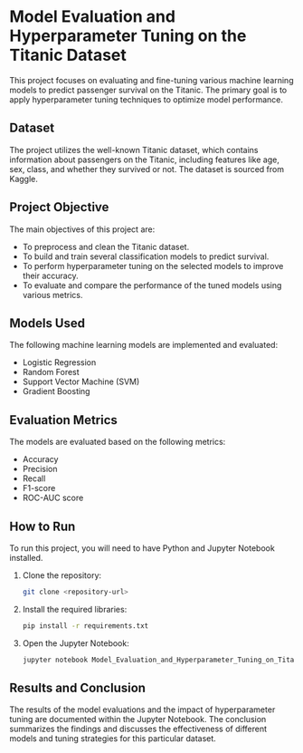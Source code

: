# Model Evaluation and Hyperparameter Tuning on the Titanic Dataset

This project focuses on evaluating and fine-tuning various machine learning models to predict passenger survival on the Titanic. The primary goal is to apply hyperparameter tuning techniques to optimize model performance.

## Dataset

The project utilizes the well-known Titanic dataset, which contains information about passengers on the Titanic, including features like age, sex, class, and whether they survived or not. The dataset is sourced from Kaggle.

## Project Objective

The main objectives of this project are:

- To preprocess and clean the Titanic dataset.
- To build and train several classification models to predict survival.
- To perform hyperparameter tuning on the selected models to improve their accuracy.
- To evaluate and compare the performance of the tuned models using various metrics.

## Models Used

The following machine learning models are implemented and evaluated:

- Logistic Regression
- Random Forest
- Support Vector Machine (SVM)
- Gradient Boosting

## Evaluation Metrics

The models are evaluated based on the following metrics:

- Accuracy
- Precision
- Recall
- F1-score
- ROC-AUC score

## How to Run

To run this project, you will need to have Python and Jupyter Notebook installed.

1.  Clone the repository:
    ```bash
    git clone <repository-url>
    ```
2.  Install the required libraries:
    ```bash
    pip install -r requirements.txt
    ```
3.  Open the Jupyter Notebook:
    ```bash
    jupyter notebook Model_Evaluation_and_Hyperparameter_Tuning_on_Titanic_Dataset.ipynb
    ```

## Results and Conclusion

The results of the model evaluations and the impact of hyperparameter tuning are documented within the Jupyter Notebook. The conclusion summarizes the findings and discusses the effectiveness of different models and tuning strategies for this particular dataset.
